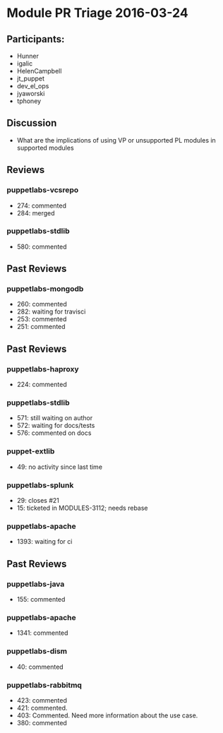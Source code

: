 # Module PR Triage 2016-03-24
## Participants:
* Hunner
* igalic
* HelenCampbell
* jt_puppet
* dev_el_ops
* jyaworski
* tphoney

## Discussion
* What are the implications of using VP or unsupported PL modules in supported modules

## Reviews
### puppetlabs-vcsrepo
* 274: commented
* 284: merged

### puppetlabs-stdlib
* 580: commented

## Past Reviews
### puppetlabs-mongodb
* 260: commented
* 282: waiting for travisci
* 253: commented
* 251: commented

## Past Reviews
### puppetlabs-haproxy
* 224: commented

### puppetlabs-stdlib
* 571: still waiting on author
* 572: waiting for docs/tests
* 576: commented on docs

### puppet-extlib
* 49: no activity since last time

### puppetlabs-splunk
* 29: closes #21
* 15: ticketed in MODULES-3112; needs rebase

### puppetlabs-apache
* 1393: waiting for ci

## Past Reviews
### puppetlabs-java
* 155: commented

### puppetlabs-apache
* 1341: commented

### puppetlabs-dism
* 40: commented

### puppetlabs-rabbitmq
* 423: commented
* 421: commented. 
* 403: Commented. Need more information about the use case.
* 380: commented 
